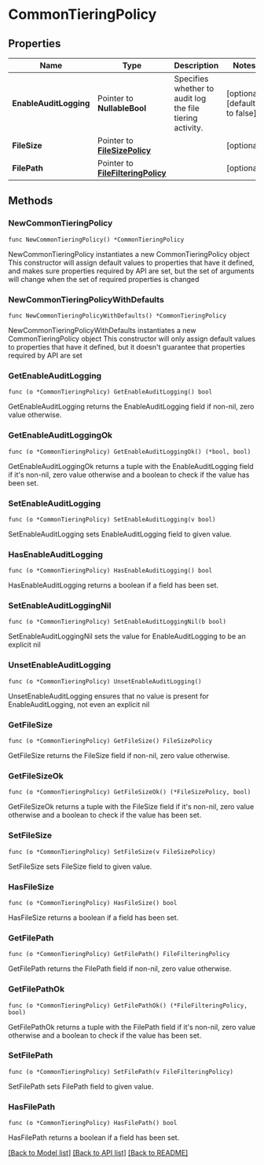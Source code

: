 # CommonTieringPolicy

## Properties

Name | Type | Description | Notes
------------ | ------------- | ------------- | -------------
**EnableAuditLogging** | Pointer to **NullableBool** | Specifies whether to audit log the file tiering activity. | [optional] [default to false]
**FileSize** | Pointer to [**FileSizePolicy**](FileSizePolicy.md) |  | [optional] 
**FilePath** | Pointer to [**FileFilteringPolicy**](FileFilteringPolicy.md) |  | [optional] 

## Methods

### NewCommonTieringPolicy

`func NewCommonTieringPolicy() *CommonTieringPolicy`

NewCommonTieringPolicy instantiates a new CommonTieringPolicy object
This constructor will assign default values to properties that have it defined,
and makes sure properties required by API are set, but the set of arguments
will change when the set of required properties is changed

### NewCommonTieringPolicyWithDefaults

`func NewCommonTieringPolicyWithDefaults() *CommonTieringPolicy`

NewCommonTieringPolicyWithDefaults instantiates a new CommonTieringPolicy object
This constructor will only assign default values to properties that have it defined,
but it doesn't guarantee that properties required by API are set

### GetEnableAuditLogging

`func (o *CommonTieringPolicy) GetEnableAuditLogging() bool`

GetEnableAuditLogging returns the EnableAuditLogging field if non-nil, zero value otherwise.

### GetEnableAuditLoggingOk

`func (o *CommonTieringPolicy) GetEnableAuditLoggingOk() (*bool, bool)`

GetEnableAuditLoggingOk returns a tuple with the EnableAuditLogging field if it's non-nil, zero value otherwise
and a boolean to check if the value has been set.

### SetEnableAuditLogging

`func (o *CommonTieringPolicy) SetEnableAuditLogging(v bool)`

SetEnableAuditLogging sets EnableAuditLogging field to given value.

### HasEnableAuditLogging

`func (o *CommonTieringPolicy) HasEnableAuditLogging() bool`

HasEnableAuditLogging returns a boolean if a field has been set.

### SetEnableAuditLoggingNil

`func (o *CommonTieringPolicy) SetEnableAuditLoggingNil(b bool)`

 SetEnableAuditLoggingNil sets the value for EnableAuditLogging to be an explicit nil

### UnsetEnableAuditLogging
`func (o *CommonTieringPolicy) UnsetEnableAuditLogging()`

UnsetEnableAuditLogging ensures that no value is present for EnableAuditLogging, not even an explicit nil
### GetFileSize

`func (o *CommonTieringPolicy) GetFileSize() FileSizePolicy`

GetFileSize returns the FileSize field if non-nil, zero value otherwise.

### GetFileSizeOk

`func (o *CommonTieringPolicy) GetFileSizeOk() (*FileSizePolicy, bool)`

GetFileSizeOk returns a tuple with the FileSize field if it's non-nil, zero value otherwise
and a boolean to check if the value has been set.

### SetFileSize

`func (o *CommonTieringPolicy) SetFileSize(v FileSizePolicy)`

SetFileSize sets FileSize field to given value.

### HasFileSize

`func (o *CommonTieringPolicy) HasFileSize() bool`

HasFileSize returns a boolean if a field has been set.

### GetFilePath

`func (o *CommonTieringPolicy) GetFilePath() FileFilteringPolicy`

GetFilePath returns the FilePath field if non-nil, zero value otherwise.

### GetFilePathOk

`func (o *CommonTieringPolicy) GetFilePathOk() (*FileFilteringPolicy, bool)`

GetFilePathOk returns a tuple with the FilePath field if it's non-nil, zero value otherwise
and a boolean to check if the value has been set.

### SetFilePath

`func (o *CommonTieringPolicy) SetFilePath(v FileFilteringPolicy)`

SetFilePath sets FilePath field to given value.

### HasFilePath

`func (o *CommonTieringPolicy) HasFilePath() bool`

HasFilePath returns a boolean if a field has been set.


[[Back to Model list]](../README.md#documentation-for-models) [[Back to API list]](../README.md#documentation-for-api-endpoints) [[Back to README]](../README.md)


